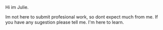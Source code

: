 Hi im Julie. 

Im not here to submit profesional work, so dont expect much from me. 
If you have any sugestion please tell me.
I'm here to learn.

    
    
    
    
    
<!---
JulieFf7/JulieFf7 is a ✨ special ✨ repository because its `README.md` (this file) appears on your GitHub profile.
You can click the Preview link to take a look at your changes.
--->
